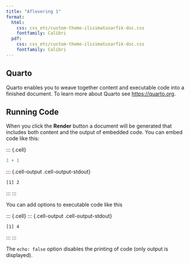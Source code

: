 ```yaml
---
title: "Aflevering 1"
format:
  html:
    css: css_etc/custom-theme-ilisimatusarfik-doc.css
    fontfamily: Calibri
  pdf:
    css: css_etc/custom-theme-ilisimatusarfik-doc.css
    fontfamily: Calibri
---
```





## Quarto

Quarto enables you to weave together content and executable code into a finished document. To learn more about Quarto see <https://quarto.org>.

## Running Code

When you click the **Render** button a document will be generated that includes both content and the output of embedded code. You can embed code like this:




::: {.cell}

```{.r .cell-code}
1 + 1
```

::: {.cell-output .cell-output-stdout}

```
[1] 2
```


:::
:::




You can add options to executable code like this




::: {.cell}
::: {.cell-output .cell-output-stdout}

```
[1] 4
```


:::
:::




The `echo: false` option disables the printing of code (only output is displayed).

